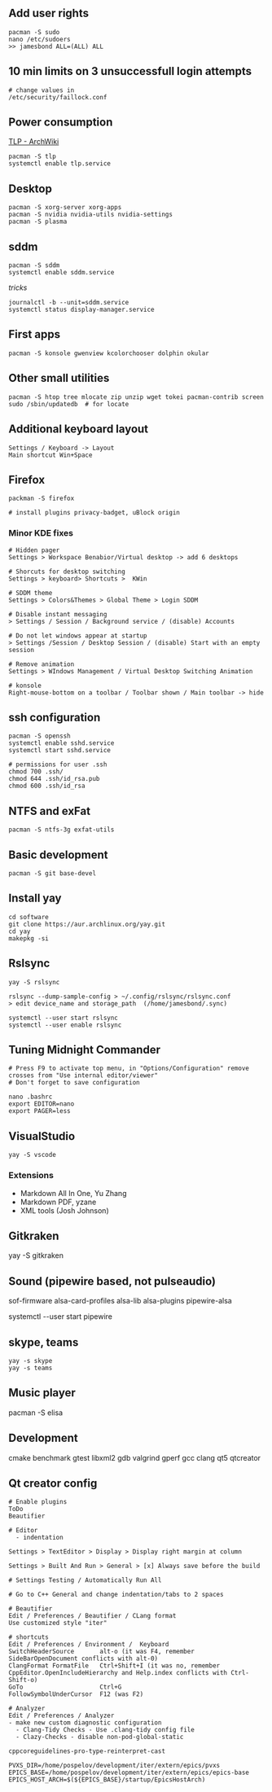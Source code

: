 ## Add user rights
```
pacman -S sudo
nano /etc/sudoers
>> jamesbond ALL=(ALL) ALL
```

## 10 min limits on 3 unsuccessfull login attempts

```
# change values in
/etc/security/faillock.conf
```

## Power consumption

[TLP - ArchWiki](https://wiki.archlinux.org/index.php/TLP)

```
pacman -S tlp
systemctl enable tlp.service
```

## Desktop

```
pacman -S xorg-server xorg-apps 
pacman -S nvidia nvidia-utils nvidia-settings
pacman -S plasma 
```

## sddm

```
pacman -S sddm
systemctl enable sddm.service
```
*tricks*

```
journalctl -b --unit=sddm.service
systemctl status display-manager.service
```

## First apps

```
pacman -S konsole gwenview kcolorchooser dolphin okular
```

## Other small utilities

```
pacman -S htop tree mlocate zip unzip wget tokei pacman-contrib screen
sudo /sbin/updatedb  # for locate
```

## Additional keyboard layout

```
Settings / Keyboard -> Layout
Main shortcut Win+Space
```

## Firefox

```
packman -S firefox

# install plugins privacy-badget, uBlock origin
```

### Minor KDE fixes

```
# Hidden pager
Settings > Workspace Benabior/Virtual desktop -> add 6 desktops

# Shorcuts for desktop switching
Settings > keyboard> Shortcuts >  KWin 

# SDDM theme
Settings > Colors&Themes > Global Theme > Login SDDM

# Disable instant messaging
> Settings / Session / Background service / (disable) Accounts

# Do not let windows appear at startup
> Settings /Session / Desktop Session / (disable) Start with an empty session

# Remove animation
Settings > WIndows Management / Virtual Desktop Switching Animation

# konsole
Right-mouse-bottom on a toolbar / Toolbar shown / Main toolbar -> hide

```

## ssh configuration

```
pacman -S openssh
systemctl enable sshd.service
systemctl start sshd.service

# permissions for user .ssh
chmod 700 .ssh/
chmod 644 .ssh/id_rsa.pub 
chmod 600 .ssh/id_rsa
```

## NTFS and exFat

```
pacman -S ntfs-3g exfat-utils
```

## Basic development

```
pacman -S git base-devel
```

## Install yay

```
cd software
git clone https://aur.archlinux.org/yay.git
cd yay
makepkg -si
```

## Rslsync

```
yay -S rslsync

rslsync --dump-sample-config > ~/.config/rslsync/rslsync.conf
> edit device_name and storage_path  (/home/jamesbond/.sync)

systemctl --user start rslsync
systemctl --user enable rslsync 

```

## Tuning Midnight Commander

```
# Press F9 to activate top menu, in "Options/Configuration" remove crosses from "Use internal editor/viewer"
# Don't forget to save configuration

nano .bashrc
export EDITOR=nano
export PAGER=less
```

## VisualStudio

```
yay -S vscode
```

### Extensions

- Markdown All In One, Yu Zhang
- Markdown PDF, yzane
- XML tools (Josh Johnson)

## Gitkraken

yay -S gitkraken

## Sound (pipewire based, not pulseaudio)

sof-firmware alsa-card-profiles alsa-lib alsa-plugins
pipewire-alsa

systemctl --user start pipewire

## skype, teams

```
yay -s skype
yay -s teams
```

## Music player

pacman -S elisa

## Development

cmake benchmark gtest libxml2 gdb valgrind gperf gcc clang
qt5 qtcreator

## Qt creator config

```
# Enable plugins
ToDo
Beautifier

# Editor
  - indentation

Settings > TextEditor > Display > Display right margin at column

Settings > Built And Run > General > [x] Always save before the build

# Settings Testing / Automatically Run All

# Go to C++ General and change indentation/tabs to 2 spaces

# Beautifier
Edit / Preferences / Beautifier / CLang format
Use customized style "iter"

# shortcuts
Edit / Preferences / Environment /  Keyboard
SwitchHeaderSource       alt-o (it was F4, remember SideBarOpenDocument conflicts with alt-0)
ClangFormat FormatFile   Ctrl+Shift+I (it was no, remember CppEditor.OpenIncludeHierarchy and Help.index conflicts with Ctrl-Shift-o)
GoTo                     Ctrl+G
FollowSymbolUnderCursor  F12 (was F2)

# Analyzer
Edit / Preferences / Analyzer
- make new custom diagnostic configuration
  - Clang-Tidy Checks - Use .clang-tidy config file
  - Clazy-Checks - disable non-pod-global-static

cppcoreguidelines-pro-type-reinterpret-cast

PVXS_DIR=/home/pospelov/development/iter/extern/epics/pvxs
EPICS_BASE=/home/pospelov/development/iter/extern/epics/epics-base
EPICS_HOST_ARCH=$(${EPICS_BASE}/startup/EpicsHostArch)

```

